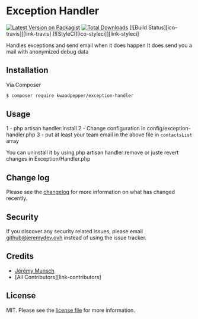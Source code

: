 # Exception Handler

[![Latest Version on Packagist][ico-version]][link-packagist]
[![Total Downloads][ico-downloads]][link-downloads]
[![Build Status][ico-travis]][link-travis]
[![StyleCI][ico-styleci]][link-styleci]

Handles exceptions and send email when it does happen
It does send you a mail with anonymized debug data

## Installation

Via Composer

``` bash
$ composer require kwaadpepper/exception-handler
```

## Usage

1 - php artisan handler:install
2 - Change configuration in config/exception-handler.php
3 - put at least your team email in the above file in `contactsList` array

You can uninstall it by using php artisan handler:remove or juste revert changes in Exception/Handler.php
## Change log

Please see the [changelog](changelog.md) for more information on what has changed recently.

## Security

If you discover any security related issues, please email github@jeremydev.ovh instead of using the issue tracker.

## Credits

- [Jérémy Munsch][link-author]
- [All Contributors][link-contributors]

## License

MIT. Please see the [license file](license.md) for more information.

[ico-version]: https://img.shields.io/packagist/v/kwaadpepper/exception-handler?style=flat-square
[ico-downloads]: https://img.shields.io/packagist/dt/kwaadpepper/exception-handler?style=flat-square

[link-packagist]: https://packagist.org/packages/kwaadpepper/exception-handler
[link-downloads]: https://packagist.org/packages/kwaadpepper/exception-handler
[link-author]: https://github.com/kwaadpepper
